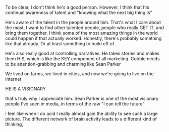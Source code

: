 To be clear, I don't think he's a good person. However, I think that his continual awareness of talent and "knowing what the next big thing is"

He's aware of the talent in the people around him. That's what I care about the most. I want to find other talented people, people who really GET IT, and bring them together. I think some of the most amazing things in the world could happen if that actually worked.
Honestly, there's probably something like that already. Or at least something to build off of.


He's also really good at controlling narratives. He takes stories and makes them HIS, which is like the KEY component of all marketing. Cobble needs to be attention-grabbing and charming like Sean Parker


We lived on farms, we lived in cities, and now we're going to live on the internet


HE IS A VISIONARY

that's truly why I appreciate him. Sean Parker is one of the most visionary people I've seen in media, in terms of the raw "I can tell the future"

i feel like when I do acid I really almost gain the ability to see such a large picture. The different network of brain activity leads to a different kind of thinking,